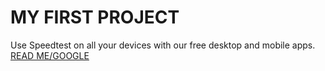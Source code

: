 # MY FIRST PROJECT

Use Speedtest on all your devices with our free desktop and mobile apps.
[READ ME/GOOGLE
](https://google.com)